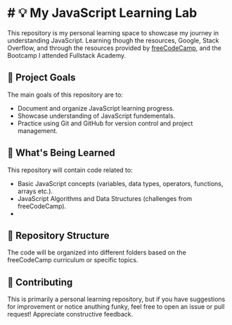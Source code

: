 # # 💡 My JavaScript Learning Lab

This repository is my personal learning space to showcase my journey in understanding JavaScript. Learning though the resources, Google, Stack Overflow, and through the resources provided by [freeCodeCamp](https://www.freecodecamp.org/), and the Bootcamp I attended Fullstack Academy.

## 🎯 Project Goals

The main goals of this repository are to:

- Document and organize JavaScript learning progress.
- Showcase understanding of JavaScript fundementals.
- Practice using Git and GitHub for version control and project management.

## 🌱 What's Being Learned

This repository will contain code related to:

- Basic JavaScript concepts (variables, data types, operators, functions, arrays etc.).
- JavaScript Algorithms and Data Structures (challenges from freeCodeCamp).
-

## 📁 Repository Structure

The code will be organized into different folders based on the freeCodeCamp curriculum or specific topics.

## 🤝 Contributing

This is primarily a personal learning repository, but if you have suggestions for improvement or notice anuthing funky, feel free to open an issue or pull request! Appreciate constructive feedback.
